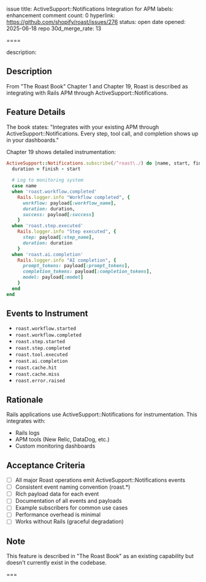 issue title: ActiveSupport::Notifications Integration for APM
labels: enhancement
comment count: 0
hyperlink: https://github.com/shopify/roast/issues/276
status: open
date opened: 2025-06-18
repo 30d_merge_rate: 13

====

description:
## Description
From "The Roast Book" Chapter 1 and Chapter 19, Roast is described as integrating with Rails APM through ActiveSupport::Notifications.

## Feature Details
The book states: "Integrates with your existing APM through ActiveSupport::Notifications. Every step, tool call, and completion shows up in your dashboards."

Chapter 19 shows detailed instrumentation:
```ruby
ActiveSupport::Notifications.subscribe(/^roast\./) do |name, start, finish, id, payload|
  duration = finish - start
  
  # Log to monitoring system
  case name
  when 'roast.workflow.completed'
    Rails.logger.info "Workflow completed", {
      workflow: payload[:workflow_name],
      duration: duration,
      success: payload[:success]
    }
  when 'roast.step.executed'
    Rails.logger.info "Step executed", {
      step: payload[:step_name],
      duration: duration
    }
  when 'roast.ai.completion'
    Rails.logger.info "AI completion", {
      prompt_tokens: payload[:prompt_tokens],
      completion_tokens: payload[:completion_tokens],
      model: payload[:model]
    }
  end
end
```

## Events to Instrument
- `roast.workflow.started`
- `roast.workflow.completed`
- `roast.step.started`
- `roast.step.completed`
- `roast.tool.executed`
- `roast.ai.completion`
- `roast.cache.hit`
- `roast.cache.miss`
- `roast.error.raised`

## Rationale
Rails applications use ActiveSupport::Notifications for instrumentation. This integrates with:
- Rails logs
- APM tools (New Relic, DataDog, etc.)
- Custom monitoring dashboards

## Acceptance Criteria
- [ ] All major Roast operations emit ActiveSupport::Notifications events
- [ ] Consistent event naming convention (roast.*)
- [ ] Rich payload data for each event
- [ ] Documentation of all events and payloads
- [ ] Example subscribers for common use cases
- [ ] Performance overhead is minimal
- [ ] Works without Rails (graceful degradation)

## Note
This feature is described in "The Roast Book" as an existing capability but doesn't currently exist in the codebase.

===
